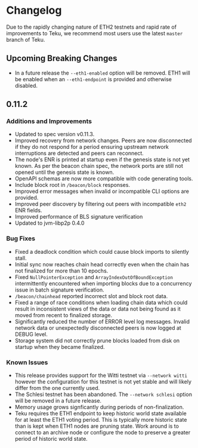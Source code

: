 # Changelog

Due to the rapidly changing nature of ETH2 testnets and rapid rate of improvements to Teku, 
we recommend most users use the latest `master` branch of Teku.

## Upcoming Breaking Changes

- In a future release the `--eth1-enabled` option will be removed. 
  ETH1 will be enabled when an `--eth1-endpoint` is provided and otherwise disabled.

## 0.11.2

### Additions and Improvements

- Updated to spec version v0.11.3.
- Improved recovery from network changes. Peers are now disconnected if they do not respond for a 
  period ensuring upstream network interruptions are detected and peers can reconnect.
- The node's ENR is printed at startup even if the genesis state is not yet known.
  As per the beacon chain spec, the network ports are still not opened until the genesis state is known.
- OpenAPI schemas are now more compatible with code generating tools.
- Include block root in `/beacon/block` responses.
- Improved error messages when invalid or incompatible CLI options are provided.
- Improved peer discovery by filtering out peers with incompatible `eth2` ENR fields.
- Improved performance of BLS signature verification
- Updated to jvm-libp2p 0.4.0

### Bug Fixes

- Fixed a deadlock condition which could cause block imports to silently stall.
- Initial sync now reaches chain head correctly even when the chain has not finalized for more than 10 epochs.
- Fixed `NullPointerException` and `ArrayIndexOutOfBoundException` intermittently encountered when importing blocks 
  due to a concurrency issue in batch signature verification.
- `/beacon/chainhead` reported incorrect slot and block root data.
- Fixed a range of race conditions when loading chain data which could result in inconsistent views 
  of the data or data not being found as it moved from recent to finalized storage.
- Significantly reduced the number of ERROR level log messages. 
  Invalid network data or unexpectedly disconnected peers is now logged at DEBUG level.
- Storage system did not correctly prune blocks loaded from disk on startup when they became finalized.


### Known Issues

- This release provides support for the Witti testnet via `--network witti` however the configuration 
  for this testnet is not yet stable and will likely differ from the one currently used.
- The Schlesi testnet has been abandoned. The `--network schlesi` option will be removed in a future release.
- Memory usage grows signficantly during periods of non-finalization.
- Teku requires the ETH1 endpoint to keep historic world state available for at least the ETH1 voting period. 
  This is typically more historic state than is kept when ETH1 nodes are pruning state. 
  Work around is to connect to an archive node or configure the node to preserve a greater period of historic world state.  
